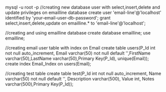 mysql -u root -p
//creating new database user with select,insert,delete and update privileges on emailline database
create user 'email-line'@'localhost' identified by 'your-email-user-db-password';
 grant select,insert,delete,update on emailline.* to 'email-line'@'localhost';

 //creating and using emailline database
 create database emailline;
 use emailline;

 //creating email user table with index on Email
 create table users(P_Id int not null auto_increment, Email varchar(50) not null default '',FirstName varchar(50),LastName varchar(50),Primary Key(P_Id), unique(Email));
 create index Email_Index on users(Email);

 //creating test table
 create table test(P_Id int not null auto_increment, Name varchar(50) not null default '', Description varchar(500), Value int, Notes varchar(500),Primary Key(P_Id));
